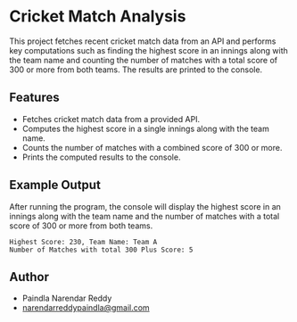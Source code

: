 # Cricket Match Analysis

This project fetches recent cricket match data from an API and performs key computations such as finding the highest score in an innings along with the team name and counting the number of matches with a total score of 300 or more from both teams. The results are printed to the console.

## Features

- Fetches cricket match data from a provided API.
- Computes the highest score in a single innings along with the team name.
- Counts the number of matches with a combined score of 300 or more.
- Prints the computed results to the console.

## Example Output

After running the program, the console will display the highest score in an innings along with the team name and the number of matches with a total score of 300 or more from both teams.

```
Highest Score: 230, Team Name: Team A
Number of Matches with total 300 Plus Score: 5
```

## Author

- Paindla Narendar Reddy
- [narendarreddypaindla@gmail.com](mailto:arendarreddypaindla@gmail.com)

